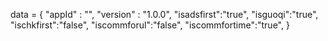 <span id = 'versionData'>data = {
  "appId" : "",
  "version" : "1.0.0",
  "isadsfirst":"true",
  "isguoqi":"true",
  "ischkfirst":"false",
  "iscommforul":"false",
  "iscommfortime":"true",
}</span>
